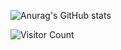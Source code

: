 


![Anurag's GitHub stats](https://github-readme-stats.vercel.app/api?username=leokwi00&show_icons=true&theme=radical)


![Visitor Count](https://profile-counter.glitch.me/leokwi00/count.svg) 

